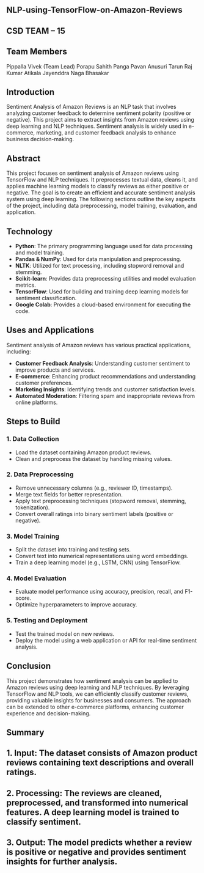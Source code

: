 ## NLP-using-TensorFlow-on-Amazon-Reviews

## CSD TEAM – 15
## Team Members
Pippalla Vivek (Team Lead)
Porapu Sahith
Panga Pavan
Anusuri Tarun Raj Kumar
Atikala Jayenddra Naga Bhasakar

## Introduction

Sentiment Analysis of Amazon Reviews is an NLP task that involves analyzing customer feedback to determine sentiment polarity (positive or negative). This project aims to extract insights from Amazon reviews using deep learning and NLP techniques. Sentiment analysis is widely used in e-commerce, marketing, and customer feedback analysis to enhance business decision-making.

## Abstract

This project focuses on sentiment analysis of Amazon reviews using TensorFlow and NLP techniques. It preprocesses textual data, cleans it, and applies machine learning models to classify reviews as either positive or negative. The goal is to create an efficient and accurate sentiment analysis system using deep learning. The following sections outline the key aspects of the project, including data preprocessing, model training, evaluation, and application.

## Technology

- **Python**: The primary programming language used for data processing and model training.
- **Pandas & NumPy**: Used for data manipulation and preprocessing.
- **NLTK**: Utilized for text processing, including stopword removal and stemming.
- **Scikit-learn**: Provides data preprocessing utilities and model evaluation metrics.
- **TensorFlow**: Used for building and training deep learning models for sentiment classification.
- **Google Colab**: Provides a cloud-based environment for executing the code.

## Uses and Applications

Sentiment analysis of Amazon reviews has various practical applications, including:

- **Customer Feedback Analysis**: Understanding customer sentiment to improve products and services.
- **E-commerce**: Enhancing product recommendations and understanding customer preferences.
- **Marketing Insights**: Identifying trends and customer satisfaction levels.
- **Automated Moderation**: Filtering spam and inappropriate reviews from online platforms.

## Steps to Build

### 1. Data Collection
   - Load the dataset containing Amazon product reviews.
   - Clean and preprocess the dataset by handling missing values.

### 2. Data Preprocessing
   - Remove unnecessary columns (e.g., reviewer ID, timestamps).
   - Merge text fields for better representation.
   - Apply text preprocessing techniques (stopword removal, stemming, tokenization).
   - Convert overall ratings into binary sentiment labels (positive or negative).

### 3. Model Training
   - Split the dataset into training and testing sets.
   - Convert text into numerical representations using word embeddings.
   - Train a deep learning model (e.g., LSTM, CNN) using TensorFlow.

### 4. Model Evaluation
   - Evaluate model performance using accuracy, precision, recall, and F1-score.
   - Optimize hyperparameters to improve accuracy.

### 5. Testing and Deployment
   - Test the trained model on new reviews.
   - Deploy the model using a web application or API for real-time sentiment analysis.

## Conclusion

This project demonstrates how sentiment analysis can be applied to Amazon reviews using deep learning and NLP techniques. By leveraging TensorFlow and NLP tools, we can efficiently classify customer reviews, providing valuable insights for businesses and consumers. The approach can be extended to other e-commerce platforms, enhancing customer experience and decision-making.

## Summary

## 1. **Input**: The dataset consists of Amazon product reviews containing text descriptions and overall ratings.
## 2. **Processing**: The reviews are cleaned, preprocessed, and transformed into numerical features. A deep learning model is trained to classify sentiment.
## 3. **Output**: The model predicts whether a review is positive or negative and provides sentiment insights for further analysis.

